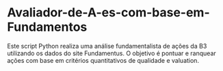 # Avaliador-de-A-es-com-base-em-Fundamentos
Este script Python realiza uma análise fundamentalista de ações da B3 utilizando os dados do site Fundamentus. O objetivo é pontuar e ranquear ações com base em critérios quantitativos de qualidade e valuation.
